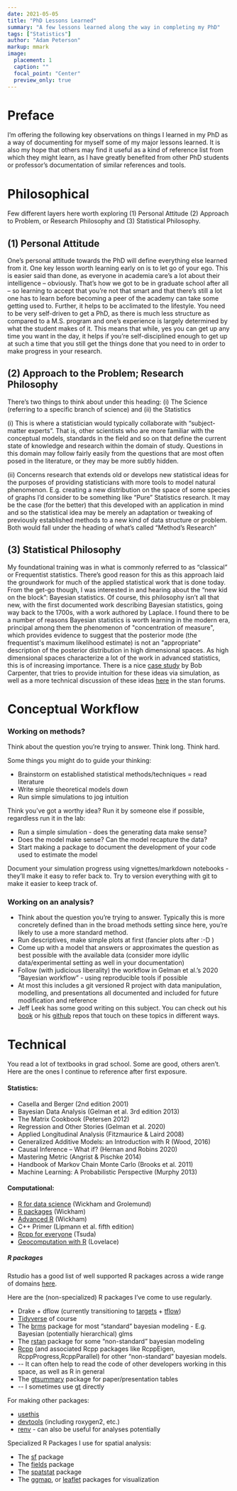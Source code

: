 ```yaml
---
date: 2021-05-05
title: "PhD Lessons Learned"
summary: "A few lessons learned along the way in completing my PhD"
tags: ["Statistics"]
author: "Adam Peterson"
markup: mmark
image:
  placement: 1
  caption: ""
  focal_point: "Center"
  preview_only: true 
---
```



# Preface

I’m offering the following key observations on things I learned in my PhD as a way of documenting for myself some of my major lessons learned. 
It is also my hope that others may find it useful as a kind of reference list from which they might learn, as I have greatly benefited from other PhD students or professor’s documentation of similar references and tools.


# Philosophical 

Few different layers here worth exploring
(1) Personal Attitude
(2) Approach to Problem, or Research Philosophy  and
(3) Statistical Philosophy.


## (1) Personal Attitude

One’s personal attitude towards the PhD will define everything else learned from it. One key lesson worth learning early on is to let go of your ego. 
This is easier said than done, as everyone in academia care’s a lot about their intelligence – obviously. 
That’s how we got to be in graduate school after all – so learning to accept that you’re not that smart and that there’s still a lot one has to learn before becoming a peer of the academy can take some getting used to.
Further, it helps to be acclimated to the lifestyle. You 
need to be very self-driven to get a PhD, as there is much less structure as compared to a M.S. program and one’s experience is largely determined by what the student makes of it.
This means that while, yes you can get up any time you want in the day, it helps if you’re self-disciplined enough to get up at such a time that you still get the things done that you need to in order to make progress in your research.


## (2) Approach to the Problem; Research Philosophy 

There’s two things to think about under this heading: (i) The Science (referring to a specific branch of science) and (ii) the Statistics

(i) This is where a statistician would typically collaborate with “subject-matter experts”. That is, other scientists who are more familiar with the conceptual models, standards in the field and so on that define the current state of knowledge and research within the domain of study. Questions in this domain may follow fairly easily from the questions that are most often posed in the literature, or they may be more subtly hidden.

(ii) Concerns research that extends old or develops new statistical ideas for the purposes of providing statisticians with more tools to model natural phenomenon. E.g. creating a new distribution on the space of some species of graphs I’d consider to be something like “Pure” Statistics research. It may be the case (for the better) that this developed with an application in mind and so the statistical idea may be merely an adaptation or tweaking of previously established methods to a new kind of data structure or problem. Both would fall under the heading of what’s called “Method’s Research”


## (3) Statistical Philosophy


My foundational training was in what is commonly referred to as “classical” or Frequentist statistics. 
There’s good reason for this as this approach laid the groundwork for much of the applied statistical work that is done today. 
From the get-go though, I was interested in and hearing about the “new kid on the block”: Bayesian statistics. 
Of course, this philosophy isn’t all that new, with the first documented work describing Bayesian statistics, going way back to the 1700s, with a work authored by Laplace. 
I found there to be a number of reasons Bayesian statistics is worth learning in the modern era, principal among them the phenomenon of "concentration of measure", which
provides evidence to suggest that the posterior mode (the frequentist's maximum likelihood estimate) is not an "appropriate" description of the posterior distribution in 
high dimensional spaces. As high dimensional spaces characterize a lot of the work in advanced statistics, this is of increasing importance. There is a nice [case study](https://mc-stan.org/users/documentation/case-studies/curse-dims.html) by Bob Carpenter,
that tries to provide intuition for these ideas via simulation, as well as a more technical discussion of these ideas [here](https://discourse.mc-stan.org/t/concentration-of-measure-and-typical-sets/2786) in the stan forums.


# Conceptual Workflow 


### Working on methods?

Think about the question you’re trying to answer. Think long. Think hard.

Some things you might do to guide your thinking:

* Brainstorm on established statistical methods/techniques = read literature
* Write simple theoretical models down
* Run simple simulations to jog intuition

Think you’ve got a worthy idea? Run it by someone else if possible, regardless run it in the lab:

 * Run a simple simulation - does the generating data make sense?
 * Does the model make sense? Can the model recapture the data?
 * Start making a package to document the development of your code used to estimate the model

Document your simulation progress using vignettes/markdown notebooks - they’ll make it easy to refer back to. Try to version everything with git to make it easier to keep track of.

### Working on an analysis?

* Think about the question you’re trying to answer. Typically this is more concretely defined than in the broad methods setting since here, you’re likely to use a more standard method.
* Run descriptives, make simple plots at first (fancier plots after :-D )
* Come up with a model that answers or approximates the question as best possible with the available data (consider more idyllic data/experimental setting as well in your documentation)
* Follow (with judicious liberality) the workflow in Gelman et al.’s 2020 “Bayesian workflow” - using reproducible tools if possible
 * At most this includes a git versioned R project with data manipulation, modelling, and presentations all documented and included for future modification and reference
 * Jeff Leek has some good writing on this subject. You can check out his [book](https://leanpub.com/modernscientist) or his [github](https://github.com/jtleek) repos that touch on these topics in different ways.


# Technical

You read a lot of textbooks in grad school. Some are good, others aren’t. Here are the ones I continue to reference after first exposure.


#### Statistics:

* Casella and Berger (2nd edition 2001)
* Bayesian Data Analysis (Gelman et al. 3rd edition 2013)
* The Matrix Cookbook (Petersen 2012)
* Regression and Other Stories (Gelman et al. 2020)
* Applied Longitudinal Analysis (Fitzmaurice & Laird 2008)
* Generalized Additive Models: an Introduction with R (Wood, 2016)
* Causal Inference – What if? (Hernan and Robins 2020)
* Mastering Metric (Angrist & Pischke 2014)
* Handbook of Markov Chain Monte Carlo (Brooks et al. 2011)
* Machine Learning: A Probabilistic Perspective (Murphy 2013)


#### Computational:

* [R for data science](https://r4ds.had.co.nz/) (Wickham and Grolemund)
* [R packages](https://r-pkgs.org/) (Wickham)
* [Advanced R](https://adv-r.hadley.nz/)  (Wickham)
* C++ Primer (Lipmann et al. fifth edition)
* [Rcpp for everyone](https://teuder.github.io/rcpp4everyone_en/) (Tsuda)
* [Geocomputation with R](https://geocompr.robinlovelace.net/) (Lovelace)


##### R packages

Rstudio has a good list of well supported R packages across a wide range of domains [here](https://support.rstudio.com/hc/en-us/articles/201057987-Quick-list-of-useful-R-packages).

Here are the (non-specialized) R packages I’ve come to use regularly.

* Drake + dflow (currently transitioning to [targets](https://github.com/ropensci/targets) + [tflow](https://github.com/MilesMcBain/tflow))
* [Tidyverse](https://www.tidyverse.org/) of course
* The [brms](https://paul-buerkner.github.io/brms/) package for most “standard” bayesian modeling - E.g. Bayesian (potentially hierarchical) glms
* The [rstan](https://mc-stan.org/users/interfaces/rstan) package for some “non-standard” bayesian modeling
* [Rcpp](https://rcpp.org) (and associated Rcpp packages like RcppEigen, RcppProgress,RcppParallel) for other “non-standard” bayesian models. 
* -- It can often help to read the code of other developers working in this space, as well as R in general
* The [gtsummary](http://www.danieldsjoberg.com/gtsummary/) package for paper/presentation tables
* -- I sometimes use [gt](https://gt.rstudio.com/) directly

For making other packages:
* [usethis](https://usethis.r-lib.org/)
* [devtools](https://devtools.r-lib.org/) (including roxygen2, etc.)
* [renv](https://rstudio.github.io/renv/articles/renv.html) - can also be useful for analyses potentially



Specialized R Packages I use for spatial analysis:

* The [sf](https://r-spatial.github.io/sf/) package
* The [fields](https://github.com/NCAR/fields) package
* The [spatstat](http://spatstat.org/) package
* The [ggmap](https://github.com/dkahle/ggmap), or [leaflet](https://rstudio.github.io/leaflet/) packages for visualization
